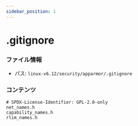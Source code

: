 ```yaml
---
sidebar_position: 1
---
```

# .gitignore

### ファイル情報

- パス: `linux-v6.12/security/apparmor/.gitignore`

### コンテンツ

```gitignore
# SPDX-License-Identifier: GPL-2.0-only
net_names.h
capability_names.h
rlim_names.h

```
